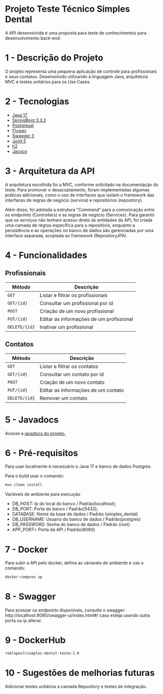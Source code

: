 # Projeto Teste Técnico Simples Dental

A API desenvolvida é uma proposta para teste de conhecimentos para desenvolvimento back-end.

# 1 - Descrição do Projeto

O projeto representa uma pequena aplicação de controle para profissionais e seus contatos. Desenvolvido utilizando a linguagem Java, arquitetura MVC e testes unitários para os Use Cases.


# 2 - Tecnologias

- [Java 17](https://docs.oracle.com/en/java/javase/17/)
- [SpringBoot 3.3.3](https://docs.spring.io/spring-boot/api/java/index.html)
- [Postgresql](https://www.postgresql.org/about/news/postgresql-13-released-2077/)
- [Flyway](https://documentation.red-gate.com/flyway)
- [Swagger 3](https://swagger.io/docs/)
- [Junit 5](https://junit.org/junit5/docs/current/user-guide/)
- [h2](https://h2database.com/html/quickstart.html)
- [Jacoco](https://www.jacoco.org/jacoco/trunk/doc/)

# 3 - Arquitetura da API

A arquitetura escolhida foi a MVC, conforme solicitado na documentação do teste. Para promover o desacoplamento, foram implementadas algumas práticas adicionais, como o uso de interfaces que isolam o framework das interfaces de regras de negócio (service) e repositórios (repository).

Além disso, foi adotada a estrutura "Command" para a comunicação entre os endpoints (Controllers) e as regras de negócio (Services). Para garantir que os serviços não tenham acesso direto às entidades da API, foi criada uma camada de regras específica para o repositório, enquanto a persistência e as operações no banco de dados são gerenciadas por uma interface separada, acoplada ao framework (RepositoryJPA).

# 4 - Funcionalidades

## Profissionais

| Método | Descrição |
|---|---|
| `GET` | Listar e filtrar os profissionais |
| `GET/{id}` | Consultar um profissional por id |
| `POST` | Criação de um novo profissional |
| `PUT/{id}` | Editar as informações de um profissional |
| `DELETE/{id}` |  Inativar um profissional |

## Contatos

| Método | Descrição |
|---|---|
| `GET` | Listar e filtrar os contatos |
| `GET/{id}` | Consultar um contato por id |
| `POST` | Criação de um novo contato |
| `PUT/{id}` | Editar as informações de um contato |
| `DELETE/{id}` |  Remover um contato |

# 5 - Javadocs

Acesse a [javadocs do projeto.](https://roblopes7.github.io/simples-dental-teste/docs/)

# 6 - Pré-requisitos

Para usar localmente é necessário o Java 17 e banco de dados Postgres.

Para o build usar o comando:

   ```bash
   mvn clean install
  ```

  Variáveis de ambiente para execução

  - DB_HOST: Ip do local do banco / Padrão(localhost);
  - DB_PORT: Porta do banco / Padrão(5432);
  - DATABASE: Nome da base de dados / Padrão (simples_dental)
  - DB_USERNAME: Usuario do banco de dados / Padrão(postgres)
  - DB_PASSWORD: Senha do banco de dados / Padrão (root)
  - APP_PORT= Porta da API / Padrão(8080)


# 7 - Docker

Para subir a API pelo docker, defina as váriaveis de ambiente e use o comando:

   ```bash
   docker-compose up
  ```
# 8 - Swagger

Para acessar os endpoints disponíveis, consulte o swagger: http://localhost:8080/swagger-ui/index.html#/ caso esteja usando outra porta ou ip alterar.

# 9 - DockerHub

   ```bash
roblopes7/simples-dental-teste:1.0
  ```

# 10 - Sugestões de melhorias futuras

Adicionar testes unitários a camada Repository e testes de integração.
